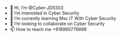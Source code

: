 - 👋 Hi, I’m @Cyber-JD0303
- 👀 I’m interested in Cyber Security
- 🌱 I’m currently learning Msc IT With Cyber Security
- 💞️ I’m looking to collaborate on Cyber Security
- 📫 How to reach me +918980776898


<!---
Cyber-JD0303/Cyber-JD0303 is a ✨ special ✨ repository because its `README.md` (this file) appears on your GitHub profile.
You can click the Preview link to take a look at your changes.
--->
